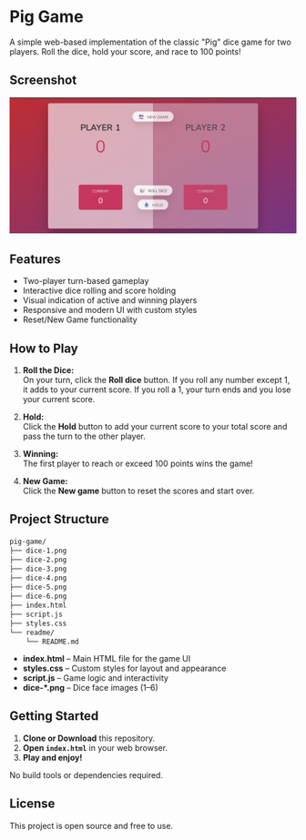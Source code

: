 # Pig Game

A simple web-based implementation of the classic "Pig" dice game for two players. Roll the dice, hold your score, and race to 100 points!

## Screenshot

![Pig Game Screenshot](/pig-game.jpg)

## Features

- Two-player turn-based gameplay
- Interactive dice rolling and score holding
- Visual indication of active and winning players
- Responsive and modern UI with custom styles
- Reset/New Game functionality

## How to Play

1. **Roll the Dice:**  
   On your turn, click the **Roll dice** button. If you roll any number except 1, it adds to your current score. If you roll a 1, your turn ends and you lose your current score.

2. **Hold:**  
   Click the **Hold** button to add your current score to your total score and pass the turn to the other player.

3. **Winning:**  
   The first player to reach or exceed 100 points wins the game!

4. **New Game:**  
   Click the **New game** button to reset the scores and start over.

## Project Structure

```
pig-game/
├── dice-1.png
├── dice-2.png
├── dice-3.png
├── dice-4.png
├── dice-5.png
├── dice-6.png
├── index.html
├── script.js
├── styles.css
└── readme/
    └── README.md
```

- **index.html** – Main HTML file for the game UI
- **styles.css** – Custom styles for layout and appearance
- **script.js** – Game logic and interactivity
- **dice-\*.png** – Dice face images (1–6)

## Getting Started

1. **Clone or Download** this repository.
2. **Open `index.html`** in your web browser.
3. **Play and enjoy!**

No build tools or dependencies required.

## License

This project is open source and free to use.
